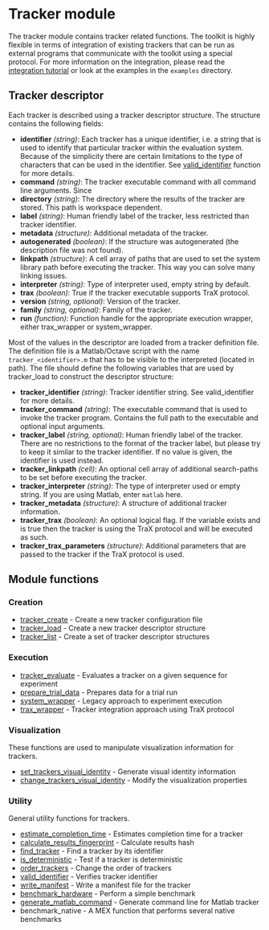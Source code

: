 Tracker module
==============

The tracker module contains tracker related functions. The toolkit is highly flexible in 
terms of integration of existing trackers that can be run as external programs 
that communicate with the toolkit using a special protocol. For more information
on the integration, please read the [integration tutorial](integration.md) or look
at the examples in the `examples` directory.

Tracker descriptor
------------------

Each tracker is described using a tracker descriptor structure. The
structure contains the following fields:

-   **identifier** *(string)*: Each tracker has a unique identifier, 
       i.e. a string that is used to identify that particular tracker 
       within the evaluation system. Because of the simplicity there 
       are certain limitations to the type of characters that can be used in the identifier.
       See [valid_identifier](valid_identifier.m) function for more details.
-   **command** *(string)*: The tracker executable command with all
    command line arguments. Since
-   **directory** *(string)*: The directory where the results of the
    tracker are stored. This path is workspace dependent.
-   **label** *(string)*: Human friendly label of the tracker, less
    restricted than tracker identifier.
-   **metadata** *(structure)*: Additional metadata of the tracker.
-   **autogenerated** *(boolean)*: If the structure was autogenerated
    (the description file was not found).
-   **linkpath** *(structure)*: A cell array of paths that are used to
    set the system library path before executing the tracker. This way
    you can solve many linking issues.
-   **interpreter** *(string)*: Type of interpreter used, empty string
    by default.
-   **trax** *(boolean)*: True if the tracker executable supports TraX
    protocol.
-   **version** *(string, optional)*: Version of the tracker.
-   **family** *(string, optional)*: Family of the tracker.
-   **run** *(function)*: Function handle for the appropriate execution
    wrapper, either trax_wrapper or system_wrapper.

Most of the values in the descriptor are loaded from a tracker
definition file. The definition file is a Matlab/Octave script with the
name `tracker_<identifier>.m` that has to be visible to the interpreted
(located in path). The file should define the following variables that
are used by tracker_load to construct the descriptor structure:

-   **tracker_identifier** *(string)*: Tracker identifier string. See
    valid_identifier for more details.
-   **tracker_command** *(string)*: The executable command that is used to invoke the tracker program. Contains the full path to the executable and optional input arguments.
-   **tracker_label** *(string, optional)*: Human friendly label of the
    tracker. There are no restrictions to the format of the tracker label, but please try to keep it similar to the tracker identifier. If no value is given, the identifier is used instead.
-   **tracker_linkpath** *(cell)*: An optional cell array of additional search-paths to be set before executing the tracker.
-   **tracker_interpreter** *(string)*: The type of interpreter used or empty string. If you are using Matlab, enter `matlab` here.
-   **tracker_metadata** *(structure)*: A structure of additional tracker information.
-   **tracker_trax** *(boolean)*: An optional logical flag. If the variable exists and is true then the tracker is using the TraX protocol and will be executed as such.
-   **tracker_trax_parameters** *(structure)*: Additional parameters that are passed to the tracker if the TraX protocol is used.

Module functions
----------------

### Creation

-   [tracker_create](tracker_create.m) - Create a new tracker configuration file
-   [tracker_load](tracker_load.m) - Create a new tracker descriptor structure
-   [tracker_list](tracker_list.m) - Create a set of tracker descriptor structures

### Execution

-   [tracker_evaluate](tracker_evaluate.m) - Evaluates a tracker on a given sequence for experiment
-   [prepare_trial_data](prepare_trial_data.m) - Prepares data for a trial run
-   [system_wrapper](system_wrapper.m) - Legacy approach to experiment execution
-   [trax_wrapper](trax_wrapper.m) - Tracker integration approach using TraX protocol

### Visualization

These functions are used to manipulate visualization information for trackers.

-   [set_trackers_visual_identity](set_trackers_visual_identity.m) - Generate visual identity information
-   [change_trackers_visual_identity](change_trackers_visual_identity.m) - Modify the visualization properties

### Utility

General utility functions for trackers.

-   [estimate_completion_time](estimate_completion_time.m) - Estimates completion time for a tracker
-   [calculate_results_fingerprint](calculate_results_fingerprint.m) - Calculate results hash
-   [find_tracker](find_tracker.m) - Find a tracker by its identifier
-   [is_deterministic](is_deterministic.m) - Test if a tracker is deterministic
-   [order_trackers](order_trackers.m) - Change the order of trackers
-   [valid_identifier](valid_identifier.m) - Verifies tracker identifier
-   [write_manifest](write_manifest.m) - Write a manifest file for the tracker
-   [benchmark_hardware](benchmark_hardware.m) - Perform a simple benchmark
-   [generate_matlab_command](generate_matlab_command.m) - Generate command line for Matlab tracker
-   benchmark_native - A MEX function that performs several native benchmarks

